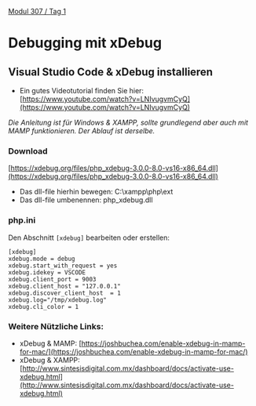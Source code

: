  [Modul 307 / Tag 1](/ilv.307/01-modul-307)

# Debugging mit xDebug
## Visual Studio Code & xDebug installieren
 
- Ein gutes Videotutorial finden Sie hier:
[https://www.youtube.com/watch?v=LNIvugvmCyQ](https://www.youtube.com/watch?v=LNIvugvmCyQ)
<!--[https://ekiwi.de/index.php/198/php-debugging-in-xampp-und-uestudio-einrichten/](https://ekiwi.de/index.php/198/php-debugging-in-xampp-und-uestudio-einrichten/)-->

*Die Anleitung ist für Windows & XAMPP, sollte grundlegend aber auch mit MAMP funktionieren. Der Ablauf ist derselbe.*  

### Download

[https://xdebug.org/files/php_xdebug-3.0.0-8.0-vs16-x86_64.dll](https://xdebug.org/files/php_xdebug-3.0.0-8.0-vs16-x86_64.dll)

- Das dll-file hierhin bewegen: C:\xampp\php\ext
- Das dll-file umbenennen: php_xdebug.dll

<!-- ### Wizard

[https://xdebug.org/wizard](https://xdebug.org/wizard) -->

### php.ini

Den Abschnitt `[xdebug]` bearbeiten oder erstellen:

```
[xdebug]
xdebug.mode = debug
xdebug.start_with_request = yes
xdebug.idekey = VSCODE
xdebug.client_port = 9003
xdebug.client_host = "127.0.0.1"
xdebug.discover_client_host  = 1
xdebug.log="/tmp/xdebug.log"
xdebug.cli_color = 1
```


### Weitere Nützliche Links:
- xDebug & MAMP: [https://joshbuchea.com/enable-xdebug-in-mamp-for-mac/](https://joshbuchea.com/enable-xdebug-in-mamp-for-mac/)
- xDebug & XAMPP: [http://www.sintesisdigital.com.mx/dashboard/docs/activate-use-xdebug.html](http://www.sintesisdigital.com.mx/dashboard/docs/activate-use-xdebug.html)

<!--stackedit_data:
eyJoaXN0b3J5IjpbLTE1NDcxMzUwMDgsNzY1ODkxNDU2LC0xMT
Q5MTYwOTM5LDEzNTEzNjM1NjYsNDMzNzUxNzM0XX0=
-->